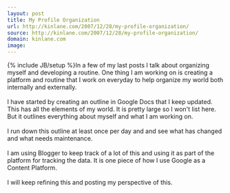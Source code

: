 ```yaml
---
layout: post
title: My Profile Organization
url: http://kinlane.com/2007/12/28/my-profile-organization/
source: http://kinlane.com/2007/12/28/my-profile-organization/
domain: kinlane.com
image: 
---
```

{% include JB/setup %}In a few of my last posts I talk about organizing myself and developing a routine. One thing I am working on is creating a platform and routine that I work on everyday to help organize my world both internally and externally.<br />
<br />
I have started by creating an outline in Google Docs that I keep updated. This has all the elements of my world. It is pretty large so I won't list here. But it outlines everything about myself and what I am working on.<br />
<br />
I run down this outline at least once per day and and see what has changed and what needs maintenance.<br />
<br />
I am using Blogger to keep track of a lot of this and using it as part of the platform for tracking the data. It is one piece of how I use Google as a Content Platform.<br />
<br />
I will keep refining this and posting my perspective of this.